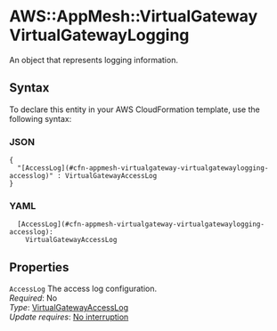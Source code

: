# AWS::AppMesh::VirtualGateway VirtualGatewayLogging<a name="aws-properties-appmesh-virtualgateway-virtualgatewaylogging"></a>

An object that represents logging information\.

## Syntax<a name="aws-properties-appmesh-virtualgateway-virtualgatewaylogging-syntax"></a>

To declare this entity in your AWS CloudFormation template, use the following syntax:

### JSON<a name="aws-properties-appmesh-virtualgateway-virtualgatewaylogging-syntax.json"></a>

```
{
  "[AccessLog](#cfn-appmesh-virtualgateway-virtualgatewaylogging-accesslog)" : VirtualGatewayAccessLog
}
```

### YAML<a name="aws-properties-appmesh-virtualgateway-virtualgatewaylogging-syntax.yaml"></a>

```
  [AccessLog](#cfn-appmesh-virtualgateway-virtualgatewaylogging-accesslog): 
    VirtualGatewayAccessLog
```

## Properties<a name="aws-properties-appmesh-virtualgateway-virtualgatewaylogging-properties"></a>

`AccessLog`  <a name="cfn-appmesh-virtualgateway-virtualgatewaylogging-accesslog"></a>
The access log configuration\.  
*Required*: No  
*Type*: [VirtualGatewayAccessLog](aws-properties-appmesh-virtualgateway-virtualgatewayaccesslog.md)  
*Update requires*: [No interruption](https://docs.aws.amazon.com/AWSCloudFormation/latest/UserGuide/using-cfn-updating-stacks-update-behaviors.html#update-no-interrupt)